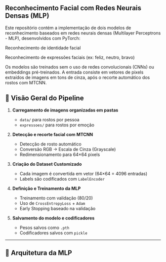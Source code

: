 ## Reconhecimento Facial com Redes Neurais Densas (MLP)

Este repositório contém a implementação de dois modelos de reconhecimento baseados em redes neurais densas (Multilayer Perceptrons - MLP), desenvolvidos com PyTorch:

Reconhecimento de identidade facial

Reconhecimento de expressões faciais (ex: feliz, neutro, bravo)

Os modelos são treinados sem o uso de redes convolucionais (CNNs) ou embeddings pré-treinados. A entrada consiste em vetores de pixels extraídos de imagens em tons de cinza, após o recorte automático dos rostos com MTCNN.
## 🧬 Visão Geral do Pipeline

1. **Carregamento de imagens organizadas em pastas**
   - `data/` para rostos por pessoa
   - `expressoes/` para rostos por emoção

2. **Detecção e recorte facial com MTCNN**
   - Detecção de rosto automático
   - Conversão RGB → Escala de Cinza (Grayscale)
   - Redimensionamento para 64×64 pixels

3. **Criação do Dataset Customizado**
   - Cada imagem é convertida em vetor (64×64 = 4096 entradas)
   - Labels são codificados com `LabelEncoder`

4. **Definição e Treinamento da MLP**
   - Treinamento com validação (80/20)
   - Uso de `CrossEntropyLoss` + `Adam`
   - Early Stopping baseado na validação

5. **Salvamento do modelo e codificadores**
   - Pesos salvos como `.pth`
   - Codificadores salvos com `pickle`

---

## 🧠 Arquitetura da MLP

